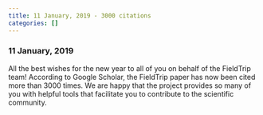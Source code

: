 ```yaml
---
title: 11 January, 2019 - 3000 citations
categories: []
---
```


### 11 January, 2019

All the best wishes for the new year to all of you on behalf of the FieldTrip team! According to Google Scholar, the FieldTrip paper has now been cited more than 3000 times. We are happy that the project provides so many of you with helpful tools that facilitate you to contribute to the scientific community.
